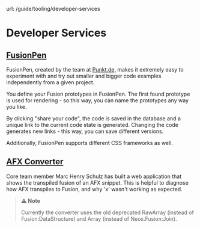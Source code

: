 url: /guide/tooling/developer-services
# Developer Services

## [FusionPen](https://fusionpen.punkt.de/)

FusionPen, created by the team at [Punkt.de,](https://punkt.de/) makes it extremely easy to experiment with and try out smaller and bigger code examples independently from a given project.

You define your Fusion prototypes in FusionPen. The first found prototype is used for rendering - so this way, you can name the prototypes any way you like.

By clicking "share your code", the code is saved in the database and a unique link to the current code state is generated. Changing the code generates new links - this way, you can save different versions.

Additionally, FusionPen supports different CSS frameworks as well.

## [AFX Converter](https://afx-converter.marchenry.de)

Core team member Marc Henry Schulz has built a web application that shows the transpiled fusion of an AFX snippet. This is helpful to diagnose how AFX transpiles to Fusion, and why 'x' wasn't working as expected.

> **⚠️ Note**
> 
> Currently the converter uses the old deprecated RawArray (instead of Fusion:DataStructure) and Array (instead of Neos.Fusion:Join).